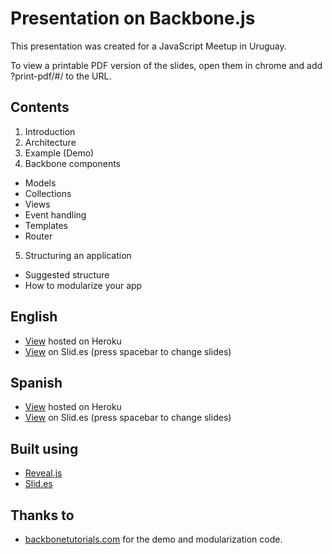 Presentation on Backbone.js
=====================

This presentation was created for a JavaScript Meetup in Uruguay.

To view a printable PDF version of the slides, open them in chrome and add ?print-pdf/#/ to the URL.

Contents
--------
 1. Introduction
 2. Architecture
 3. Example (Demo)
 4. Backbone components
   - Models
   - Collections
   - Views
   - Event handling
   - Templates
   - Router
 5. Structuring an application
   - Suggested structure
   - How to modularize your app

English
--------
- [View](http://backbone-presentation.herokuapp.com/) hosted on Heroku
- [View](https://slid.es/diegocard/backbone-presentation-en) on Slid.es (press spacebar to change slides)

Spanish
--------
- [View](http://backbone-presentation.herokuapp.com/ES/backbone-presentation-es.html#/) hosted on Heroku
- [View](https://slid.es/diegocard/backbone-presentation-es) on Slid.es (press spacebar to change slides)

Built using
---------
- [Reveal.js](http://lab.hakim.se/reveal-js/)
- [Slid.es](http://www.slid.es/)

Thanks to
---------
- [backbonetutorials.com](http://backbonetutorials.com/) for the demo and modularization code.

